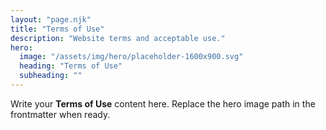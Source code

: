 ```yaml
---
layout: "page.njk"
title: "Terms of Use"
description: "Website terms and acceptable use."
hero:
  image: "/assets/img/hero/placeholder-1600x900.svg"
  heading: "Terms of Use"
  subheading: ""
---
```


Write your **Terms of Use** content here. Replace the hero image path in the frontmatter when ready.
